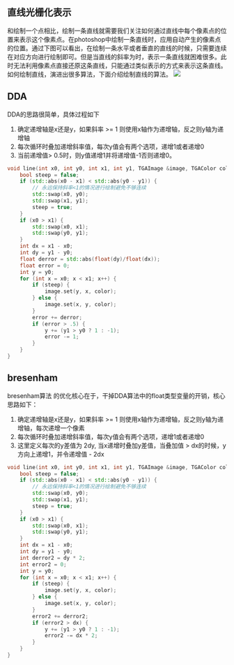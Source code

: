 ## 直线光栅化表示
和绘制一个点相比，绘制一条直线就需要我们关注如何通过直线中每个像素点的位置来表示这个像素点。在photoshop中绘制一条直线时，应用自动产生的像素点的位置。通过下图可以看出，在绘制一条水平或者垂直的直线的时候，只需要连续在对应方向进行绘制即可。但是当直线的斜率为时，表示一条直线就困难很多。此时无法利用像素点直接还原这条直线，只能通过类似表示的方式来表示这条直线。如何绘制直线，演进出很多算法，下面介绍绘制直线的算法。
![](https://ma450921.github.io/images/graphics4/graphics4_lines.png)

## DDA
DDA的思路很简单，具体过程如下
1. 确定递增轴是x还是y，如果斜率 >= 1 则使用x轴作为递增轴，反之则y轴为递增轴
2. 每次循环时叠加递增斜率值，每次y值会有两个选项，递增1或者递增0
3. 当前递增值> 0.5时，则y值递增1并将递增值-1否则递增0。
``` cpp
void line(int x0, int y0, int x1, int y1, TGAImage &image, TGAColor color) {
    bool steep = false;
    if (std::abs(x0 - x1) < std::abs(y0 - y1)) {
        // 永远保持斜率<1的情况进行绘制避免不够连续
        std::swap(x0, y0);
        std::swap(x1, y1);
        steep = true;
    }
    if (x0 > x1) {
        std::swap(x0, x1);
        std::swap(y0, y1);
    }
    int dx = x1 - x0;
    int dy = y1 - y0;
    float derror = std::abs(float(dy)/float(dx));
    float error = 0;
    int y = y0;
    for (int x = x0; x < x1; x++) {
        if (steep) {
            image.set(y, x, color);
        } else {
            image.set(x, y, color);
        }
        error += derror;
        if (error > .5) {
            y += (y1 > y0 ? 1 : -1);
            error -= 1;
        }
    }
}
```

## bresenham
bresenham算法 的优化核心在于，干掉DDA算法中的float类型变量的开销，核心思路如下：
1. 确定递增轴是x还是y，如果斜率 >= 1 则使用x轴作为递增轴，反之则y轴为递增轴，每次递增一个像素
2. 每次循环时叠加递增斜率值，每次y值会有两个选项，递增1或者递增0
3. 这里定义每次的y差值为 2dy, 当x递增时叠加y差值，当叠加值 > dx的时候，y方向上递增1，并令递增值 - 2dx
``` cpp
void line(int x0, int y0, int x1, int y1, TGAImage &image, TGAColor color) {
    bool steep = false;
    if (std::abs(x0 - x1) < std::abs(y0 - y1)) {
        // 永远保持斜率<1的情况进行绘制避免不够连续
        std::swap(x0, y0);
        std::swap(x1, y1);
        steep = true;
    }
    if (x0 > x1) {
        std::swap(x0, x1);
        std::swap(y0, y1);
    }
    int dx = x1 - x0;
    int dy = y1 - y0;
    int derror2 = dy * 2;
    int error2 = 0;
    int y = y0;
    for (int x = x0; x < x1; x++) {
        if (steep) {
            image.set(y, x, color);
        } else {
            image.set(x, y, color);
        }
        error2 += derror2;
        if (error2 > dx) {
            y += (y1 > y0 ? 1 : -1);
            error2 -= dx * 2;
        }
    }
}
```
